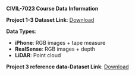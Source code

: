 **CIVIL-7023 Course Data Information**

**Project 1-3**
**Dataset Link**: [Download](https://connecthkuhk-my.sharepoint.com/:f:/g/personal/u3011178_connect_hku_hk/EkbbLpZXBtJFjGOL_bIAUTkBbL-NYAC9DZdevnx_ODNhRA?e=MPvC3L)

**Data Types**:
- **iPhone**: RGB images + tape measure  
- **RealSense**: RGB images + depth  
- **LiDAR**: Point cloud  


**Project 3 reference data-Dataset Link**: [Download](https://connecthkuhk-my.sharepoint.com/:u:/g/personal/u3011862_connect_hku_hk/Edi1v-svwwtDnEsBt_ayynwBELzsaEMP15So8XTodYISTw?e=QSfGRf)
